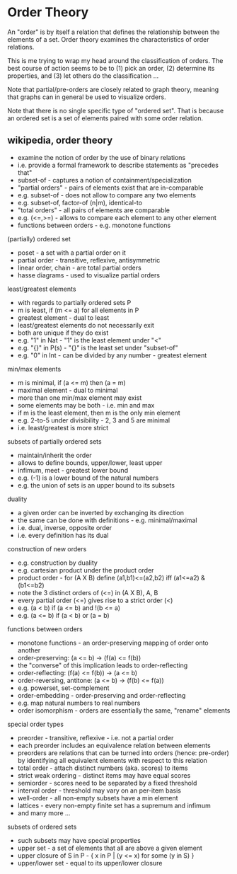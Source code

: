 
<!-- ======================================================================= -->
# Order Theory

An "order" is by itself a relation that defines the relationship between the
elements of a set. Order theory examines the characteristics of order relations.

This is me trying to wrap my head around the classification of orders. The best
course of action seems to be to (1) pick an order, (2) determine its properties,
and (3) let others do the classification ...

Note that partial/pre-orders are closely related to graph theory,
meaning that graphs can in general be used to visualize orders.

Note that there is no single specific type of "ordered set". That is because an
ordered set is a set of elements paired with some order relation.

<!-- ======================================================================= -->
## wikipedia, order theory

* examine the notion of order by the use of binary relations
* i.e. provide a formal framework to describe statements as "precedes that"
* subset-of - captures a notion of containment/specialization
* "partial orders" - pairs of elements exist that are in-comparable
* e.g. subset-of - does not allow to compare any two elements
* e.g. subset-of, factor-of (n|m), identical-to
* "total orders" - all pairs of elements are comparable 
* e.g. (<=,>=) - allows to compare each element to any other element
* functions between orders - e.g. monotone functions

(partially) ordered set

* poset - a set with a partial order on it
* partial order - transitive, reflexive, antisymmetric
* linear order, chain - are total partial orders
* hasse diagrams - used to visualize partial orders

least/greatest elements

* with regards to partially ordered sets P
* m is least, if (m <= a) for all elements in P
* greatest element - dual to least
* least/greatest elements do not necessarily exit
* both are unique if they do exist
* e.g. "1" in Nat - "1" is the least element under "<"
* e.g. "{}" in P(s) - "{}" is the least set under "subset-of"
* e.g. "0" in Int - can be divided by any number - greatest element

min/max elements

* m is minimal, if (a <= m) then (a = m)
* maximal element - dual to minimal
* more than one min/max element may exist
* some elements may be both - i.e. min and max
* if m is the least element, then m is the only min element
* e.g. 2-to-5 under divisibility - 2, 3 and 5 are minimal
* i.e. least/greatest is more strict

subsets of partially ordered sets

* maintain/inherit the order
* allows to define bounds, upper/lower, least upper
* infimum, meet - greatest lower bound
* e.g. (-1) is a lower bound of the natural numbers
* e.g. the union of sets is an upper bound to its subsets

duality

* a given order can be inverted by exchanging its direction
* the same can be done with definitions - e.g. minimal/maximal
* i.e. dual, inverse, opposite order
* i.e. every definition has its dual

construction of new orders

* e.g. construction by duality
* e.g. cartesian product under the product order
* product order - for (A X B) define (a1,b1)<=(a2,b2) iff (a1<=a2) & (b1<=b2)
* note the 3 distinct orders of (<=) in (A X B), A, B
* every partial order (<=) gives rise to a strict order (<)
* e.g. (a < b) if (a <= b) and !(b <= a)
* e.g. (a <= b) if (a < b) or (a = b)

functions between orders

* monotone functions - an order-preserving mapping of order onto another
* order-preserving: (a <= b) -> (f(a) <= f(b))
* the "converse" of this implication leads to order-reflecting
* order-reflecting: (f(a) <= f(b)) -> (a <= b)
* order-reversing, antitone: (a <= b) -> (f(b) <= f(a))
* e.g. powerset, set-complement
* order-embedding - order-preserving and order-reflecting
* e.g. map natural numbers to real numbers
* order isomorphism - orders are essentially the same, "rename" elements

special order types

* preorder - transitive, reflexive - i.e. not a partial order
* each preorder includes an equivalence relation between elements
* preorders are relations that can be turned into orders (hence: pre-order)
  by identifying all equivalent elements with respect to this relation
* total order - attach distinct numbers (aka. scores) to items
* strict weak ordering - distinct items may have equal scores
* semiorder - scores need to be separated by a fixed threshold
* interval order - threshold may vary on an per-item basis
* well-order - all non-empty subsets have a min element
* lattices - every non-empty finite set has a supremum and infimum
* and many more ...

subsets of ordered sets

* such subsets may have special properties
* upper set - a set of elements that all are above a given element
* upper closure of S in P - { x in P | (y <= x) for some (y in S) }
* upper/lower set - equal to its upper/lower closure
